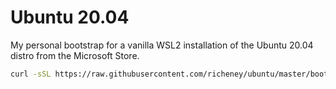 # Ubuntu 20.04

My personal bootstrap for a vanilla WSL2 installation of the Ubuntu 20.04 distro from the Microsoft Store.

```bash
curl -sSL https://raw.githubusercontent.com/richeney/ubuntu/master/bootstrap.sh | bash -
```
